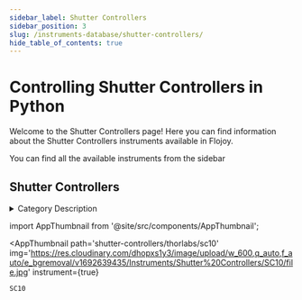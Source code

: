 ```yaml
--- 
sidebar_label: Shutter Controllers
sidebar_position: 3
slug: /instruments-database/shutter-controllers/
hide_table_of_contents: true
---
```


# Controlling Shutter Controllers in Python

Welcome to the Shutter Controllers page! Here you can find information about the Shutter Controllers instruments available in Flojoy.

You can find all the available instruments from the sidebar


## Shutter Controllers 

<details> 
<summary>Category Description</summary> 
Optical Shutters utilize a rotary, electro-mechanical actuator to provide millisecond shutter operation. During operation, these shutters remain in a closed position and then open when a pulse control signal is applied by an external controller. As long as the control voltage to the optical shutter remains high, the shutter stays open, but as soon as the voltage goes low, the shutter closes, providing inherent "fail-safe" operation. The frequency at which the device is opened and closed can be controlled. An optical sensor, which detects the shutter blade position in the housing, provides information that confirms the state of the optical shutter position. This makes it ideal in applications where a laser safety lockout is required. 
</details> 

<!-- Custom component -->
import AppThumbnail from '@site/src/components/AppThumbnail';

<div className="flex flex-wrap">

<AppThumbnail 
    path='shutter-controllers/thorlabs/sc10'
    img='https://res.cloudinary.com/dhopxs1y3/image/upload/w_600,q_auto,f_auto/e_bgremoval/v1692639435/Instruments/Shutter%20Controllers/SC10/file.jpg'
    instrument={true}
>
    SC10
</AppThumbnail>
</div>